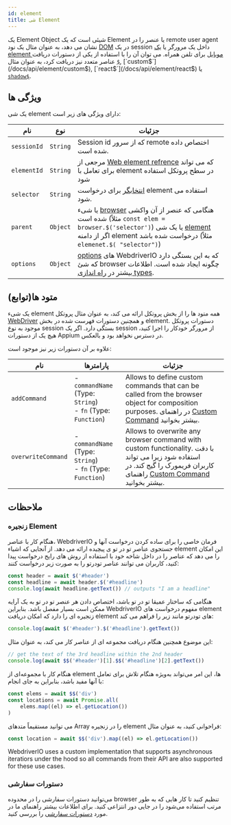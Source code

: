 ```yaml
---
id: element
title: شی Element
---
```


یک Element Object شیئی است که یک Element یا عنصر را در remote user agent نشان می دهد، به عنوان مثال یک نود [DOM](https://developer.mozilla.org/en-US/docs/Web/API/Element) در یک session داخل یک مرورگر یا [یک element موبایل](https://developer.apple.com/documentation/swift/sequence/element) برای تلفن همراه. می توان آن را با استفاده از یکی از دستورات دریافت عناصر متعدد نیز دریافت کرد، به عنوان مثال [`$`](/docs/api/element/$), [`custom$`](/docs/api/element/custom$), [`react$`](/docs/api/element/react$) یا [`shadow$`](/docs/api/element/shadow$).

## ویژگی ها

یک شی element دارای ویژگی های زیر است:

| نام         | نوع      | جزئیات                                                                                                                                                                                                                            |
| ----------- | -------- | --------------------------------------------------------------------------------------------------------------------------------------------------------------------------------------------------------------------------------- |
| `sessionId` | `String` | Session id که از سرور remote اختصاص داده شده است.                                                                                                                                                                                 |
| `elementId` | `String` | مرجعی از [Web element refrence](https://w3c.github.io/webdriver/#elements) که می تواند برای تعامل با element در سطح پروتکل استفاده شود                                                                                            |
| `selector`  | `String` | [انتخابگر](/docs/selectors) برای درخواست element استفاده می شود.                                                                                                                                                                  |
| `parent`    | `Object` | یا شیء [browser](browser) هنگامی که عنصر از آن واکشی شده است (مثلاً `const elem = browser.$('selector')`) یا یک شی [element](/docs/api/element) اگر از دامنه element درخواست شده باشد (مثلاً `elemenet.$( "selector")`) |
| `options`   | `Object` | [options](../configuration) های WebdriverIO که به این بستگی دارد که شئ browser چگونه ایجاد شده است. اطلاعات بیشتر در [راه اندازی types](../setuptypes).                                                                     |

## متود ها(توابع)

یک شیء element همه متود ها را از بخش پروتکل ارائه می کند، به عنوان مثال پروتکل [WebDriver](/docs/api/webdriver) و همچنین دستورات فهرست شده در بخش element. دستورات پروتکل موجود به نوع session بستگی دارد. اگر یک session از مرورگر خودکار را اجرا کنید، هیچ یک از دستورات Appium [](/docs/api/appium) در دسترس نخواهد بود و بالعکس.

علاوه بر آن دستورات زیر نیز موجود است:

| نام                | پارامترها                                                             | جزئیات                                                                                                                                                                                                                       |
| ------------------ | --------------------------------------------------------------------- | ---------------------------------------------------------------------------------------------------------------------------------------------------------------------------------------------------------------------------- |
| `addCommand`       | - `commandName` (Type: `String`)<br />- `fn` (Type: `Function`) | Allows to define custom commands that can be called from the browser object for composition purposes. در راهنمای [Custom Command](/docs/customcommands) بیشتر بخوانید.                                                       |
| `overwriteCommand` | - `commandName` (Type: `String`)<br />- `fn` (Type: `Function`) | Allows to overwrite any browser command with custom functionality. با دقت استفاده شود زیرا می تواند کاربران فریمورک را گیج کند. در راهنمای [Custom Command](/docs/customcommands#overwriting-native-commands) بیشتر بخوانید. |

## ملاحظات

### زنجیره Element

هنگام کار با عناصر، WebdriverIO فرمان خاصی را برای ساده کردن درخواست آنها و جستجوی عناصر تو در تو ی پیچیده ارائه می دهد. از آنجایی که اشیاء element این امکان را می دهد که عناصر را در داخل شاخه خود با استفاده از روش های رایج درخواست پیدا کنید، کاربران می توانند عناصر تودرتو را به صورت زیر درخواست کنند:

```js
const header = await $('#header')
const headline = await header.$('#headline')
console.log(await headline.getText()) // outputs "I am a headline"
```

هنگامی که ساختار عمیقا تو در تو باشد، اختصاص دادن هر عنصر تو در تو به یک آرایه ممکن است بسیار مفصل باشد. بنابراین WebdriverIO مفهوم درخواست های element زنجیره ای را دارد که امکان دریافت element های تودرتو مانند زیر را فراهم می کند:

```js
console.log(await $('#header').$('#headline').getText())
```

این موضوع همچنین هنگام دریافت مجموعه ای از عناصر کار می کند، به عنوان مثال:

```js
// get the text of the 3rd headline within the 2nd header
console.log(await $$('#header')[1].$$('#headline')[2].getText())
```

هنگام کار با مجموعه‌ای از element ها، این امر می‌تواند به‌ویژه هنگام تلاش برای تعامل با آنها مفید باشد، بنابراین به جای انجام:

```js
const elems = await $$('div')
const locations = await Promise.all(
    elems.map((el) => el.getLocation())
)
```

می توانید مستقیماً متدهای Array را در زنجیره element فراخوانی کنید، به عنوان مثال:

```js
const location = await $$('div').map((el) => el.getLocation())
```

WebdriverIO uses a custom implementation that supports asynchronous iteratiors under the hood so all commands from their API are also supported for these use cases.

### دستورات سفارشی

می‌توانید دستورات سفارشی را در محدوده browser تنظیم کنید تا کار هایی که به طور مرتب استفاده می‌شود را در جایی دور انتزاعی کنید. برای اطلاعات بیشتر راهنمای ما در مورد [دستورات سفارشی](/docs/customcommands#adding-custom-commands) را بررسی کنید.
